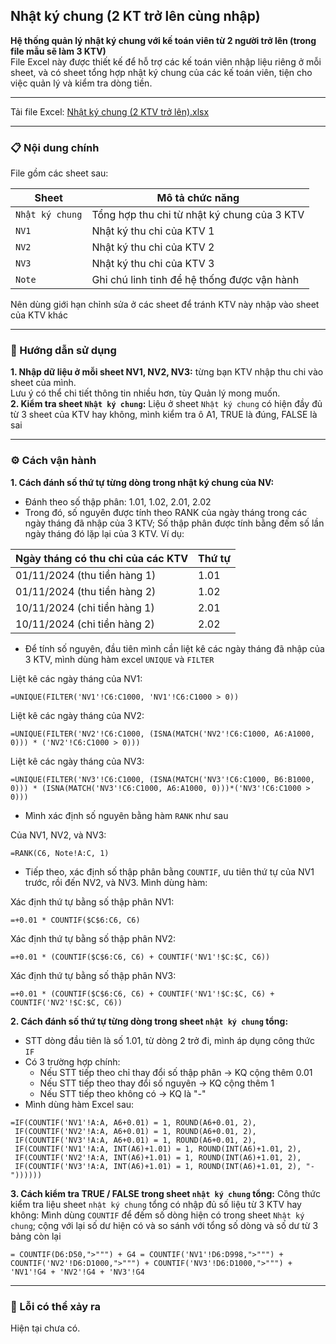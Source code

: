 ## Nhật ký chung (2 KT trở lên cùng nhập)
**Hệ thống quản lý nhật ký chung với kế toán viên từ 2 người trở lên (trong file mẫu sẽ làm 3 KTV)**  
File Excel này được thiết kế để hỗ trợ các kế toán viên nhập liệu riêng ở mỗi sheet, và có sheet tổng hợp nhật ký chung của các kế toán viên, tiện cho việc quản lý và kiểm tra dòng tiền.  

---

Tải file Excel: [Nhật ký chung (2 KTV trở lên).xlsx](https://github.com/minhtu162/ExcelLab/raw/main/Uploads/Nhật%20ký%20chung%20(2%20KT%20trở%20lên%20cùng%20nhập).xlsx)

---

### 📋 Nội dung chính

File gồm các sheet sau:

| Sheet          | Mô tả chức năng                                  |
|----------------|--------------------------------------------------|
| `Nhật ký chung`| Tổng hợp thu chi từ nhật ký chung của 3 KTV      |
| `NV1`          | Nhật ký thu chi của KTV 1                        |
| `NV2`          | Nhật ký thu chi của KTV 2                        |
| `NV3`          | Nhật ký thu chi của KTV 3                        |
| `Note`         | Ghi chú linh tinh để hệ thống được vận hành      |

Nên dùng giới hạn chỉnh sửa ở các sheet để tránh KTV này nhập vào sheet của KTV khác

---

### 🧭 Hướng dẫn sử dụng
**1. Nhập dữ liệu ở mỗi sheet NV1, NV2, NV3:** từng bạn KTV nhập thu chi vào sheet của mình.  
   Lưu ý có thể chi tiết thông tin nhiều hơn, tùy Quản lý mong muốn.  
**2. Kiểm tra sheet `Nhật ký chung`:** Liệu ở sheet `Nhật ký chung` có hiện đầy đủ từ 3 sheet của KTV hay không, mình kiểm tra ô A1, TRUE là đúng, FALSE là sai

---

### ⚙️ Cách vận hành
**1. Cách đánh số thứ tự từng dòng trong nhật ký chung của NV:**
   - Đánh theo số thập phân: 1.01, 1.02, 2.01, 2.02
   - Trong đó, số nguyên được tính theo RANK của ngày tháng trong các ngày tháng đã nhập của 3 KTV; Số thập phân được tính bằng đếm số lần ngày tháng đó lặp lại của 3 KTV. Ví dụ:

| Ngày tháng có thu chi của các KTV  | Thứ tự    |
|------------------------------------|-----------|
| 01/11/2024 (thu tiền hàng 1)       | 1.01      |
| 01/11/2024 (thu tiền hàng 2)       | 1.02      |
| 10/11/2024 (chi tiền hàng 1)       | 2.01      |
| 10/11/2024 (chi tiền hàng 2)       | 2.02      |

   - Để tính số nguyên, đầu tiên mình cần liệt kê các ngày tháng đã nhập của 3 KTV, mình dùng hàm excel `UNIQUE` và `FILTER`    

Liệt kê các ngày tháng của NV1:
```Excel
=UNIQUE(FILTER('NV1'!C6:C1000, 'NV1'!C6:C1000 > 0))
```  
Liệt kê các ngày tháng của NV2:
```Excel
=UNIQUE(FILTER('NV2'!C6:C1000, (ISNA(MATCH('NV2'!C6:C1000, A6:A1000, 0))) * ('NV2'!C6:C1000 > 0)))
```  
Liệt kê các ngày tháng của NV3:
```Excel
=UNIQUE(FILTER('NV3'!C6:C1000, (ISNA(MATCH('NV3'!C6:C1000, B6:B1000, 0))) * (ISNA(MATCH('NV3'!C6:C1000, A6:A1000, 0)))*('NV3'!C6:C1000 > 0)))
```
   - Mình xác định số nguyên bằng hàm `RANK` như sau  

Của NV1, NV2, và NV3:
```Excel
=RANK(C6, Note!A:C, 1)
```  
   - Tiếp theo, xác định số thập phân bằng `COUNTIF`, ưu tiên thứ tự của NV1 trước, rồi đến NV2, và NV3. Mình dùng hàm:  

Xác định thứ tự bằng số thập phân NV1:
```Excel
=+0.01 * COUNTIF($C$6:C6, C6)
```  
Xác định thứ tự bằng số thập phân NV2:
```Excel
=+0.01 * (COUNTIF($C$6:C6, C6) + COUNTIF('NV1'!$C:$C, C6))
```  
Xác định thứ tự bằng số thập phân NV3:
```Excel
=+0.01 * (COUNTIF($C$6:C6, C6) + COUNTIF('NV1'!$C:$C, C6) + COUNTIF('NV2'!$C:$C, C6))
```  
**2. Cách đánh số thứ tự từng dòng trong sheet `nhật ký chung` tổng:**
- STT dòng đầu tiên là số 1.01, từ dòng 2 trở đi, mình áp dụng công thức `IF`
- Có 3 trường hợp chính:
  + Nếu STT tiếp theo chỉ thay đổi số thập phân -> KQ cộng thêm 0.01
  + Nếu STT tiếp theo thay đổi số nguyên -> KQ cộng thêm 1
  + Nếu STT tiếp theo không có -> KQ là "-"
- Mình dùng hàm Excel sau:  
```Excel
=IF(COUNTIF('NV1'!A:A, A6+0.01) = 1, ROUND(A6+0.01, 2),
 IF(COUNTIF('NV2'!A:A, A6+0.01) = 1, ROUND(A6+0.01, 2),
 IF(COUNTIF('NV3'!A:A, A6+0.01) = 1, ROUND(A6+0.01, 2),
 IF(COUNTIF('NV1'!A:A, INT(A6)+1.01) = 1, ROUND(INT(A6)+1.01, 2),
 IF(COUNTIF('NV2'!A:A, INT(A6)+1.01) = 1, ROUND(INT(A6)+1.01, 2),
 IF(COUNTIF('NV3'!A:A, INT(A6)+1.01) = 1, ROUND(INT(A6)+1.01, 2), "-"))))))
```  
**3. Cách kiểm tra TRUE / FALSE trong sheet `nhật ký chung` tổng:**
Công thức kiểm tra liệu sheet `nhật ký chung` tổng có nhập đủ số liệu từ 3 KTV hay không: Mình dùng `COUNTIF` để đếm số dòng hiện có trong sheet `Nhật ký chung`; cộng với lại số dư hiện có và so sánh với tổng số dòng và số dư từ 3 bảng còn lại
```Excel
= COUNTIF(D6:D50,">""") + G4 = COUNTIF('NV1'!D6:D998,">""") + COUNTIF('NV2'!D6:D1000,">""") + COUNTIF('NV3'!D6:D1000,">""") + 'NV1'!G4 + 'NV2'!G4 + 'NV3'!G4
```  

---

### 🐞 Lỗi có thể xảy ra
Hiện tại chưa có.
